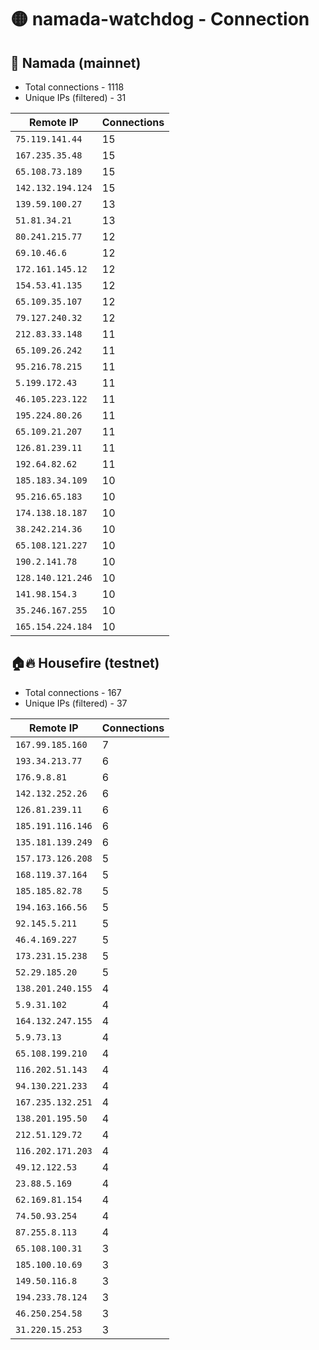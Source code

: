 # 🟡 namada-watchdog - Connection

## 🚀 Namada (mainnet)
- Total connections - 1118
- Unique IPs (filtered) - 31

| Remote IP | Connections |
|-----------|-------------|
| `75.119.141.44` | 15 |
| `167.235.35.48` | 15 |
| `65.108.73.189` | 15 |
| `142.132.194.124` | 15 |
| `139.59.100.27` | 13 |
| `51.81.34.21` | 13 |
| `80.241.215.77` | 12 |
| `69.10.46.6` | 12 |
| `172.161.145.12` | 12 |
| `154.53.41.135` | 12 |
| `65.109.35.107` | 12 |
| `79.127.240.32` | 12 |
| `212.83.33.148` | 11 |
| `65.109.26.242` | 11 |
| `95.216.78.215` | 11 |
| `5.199.172.43` | 11 |
| `46.105.223.122` | 11 |
| `195.224.80.26` | 11 |
| `65.109.21.207` | 11 |
| `126.81.239.11` | 11 |
| `192.64.82.62` | 11 |
| `185.183.34.109` | 10 |
| `95.216.65.183` | 10 |
| `174.138.18.187` | 10 |
| `38.242.214.36` | 10 |
| `65.108.121.227` | 10 |
| `190.2.141.78` | 10 |
| `128.140.121.246` | 10 |
| `141.98.154.3` | 10 |
| `35.246.167.255` | 10 |
| `165.154.224.184` | 10 |

## 🏠🔥 Housefire (testnet)

- Total connections - 167
- Unique IPs (filtered) - 37

| Remote IP | Connections |
|-----------|-------------|
| `167.99.185.160` | 7 |
| `193.34.213.77` | 6 |
| `176.9.8.81` | 6 |
| `142.132.252.26` | 6 |
| `126.81.239.11` | 6 |
| `185.191.116.146` | 6 |
| `135.181.139.249` | 6 |
| `157.173.126.208` | 5 |
| `168.119.37.164` | 5 |
| `185.185.82.78` | 5 |
| `194.163.166.56` | 5 |
| `92.145.5.211` | 5 |
| `46.4.169.227` | 5 |
| `173.231.15.238` | 5 |
| `52.29.185.20` | 5 |
| `138.201.240.155` | 4 |
| `5.9.31.102` | 4 |
| `164.132.247.155` | 4 |
| `5.9.73.13` | 4 |
| `65.108.199.210` | 4 |
| `116.202.51.143` | 4 |
| `94.130.221.233` | 4 |
| `167.235.132.251` | 4 |
| `138.201.195.50` | 4 |
| `212.51.129.72` | 4 |
| `116.202.171.203` | 4 |
| `49.12.122.53` | 4 |
| `23.88.5.169` | 4 |
| `62.169.81.154` | 4 |
| `74.50.93.254` | 4 |
| `87.255.8.113` | 4 |
| `65.108.100.31` | 3 |
| `185.100.10.69` | 3 |
| `149.50.116.8` | 3 |
| `194.233.78.124` | 3 |
| `46.250.254.58` | 3 |
| `31.220.15.253` | 3 |


